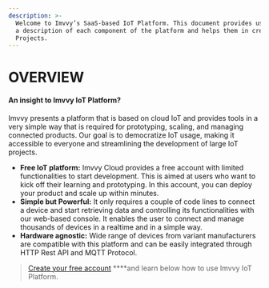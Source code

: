 ```yaml
---
description: >-
  Welcome to Imvvy’s SaaS-based IoT Platform. This document provides users with
  a description of each component of the platform and helps them in creating IoT
  Projects.
---
```


# OVERVIEW

#### An insight to Imvvy IoT Platform?

Imvvy presents a platform that is based on cloud IoT and provides tools in a very simple way that is required for prototyping, scaling, and managing connected products. Our goal is to democratize IoT usage, making it accessible to everyone and streamlining the development of large IoT projects.

* **Free IoT platform:** Imvvy Cloud provides a free account with limited functionalities to start development. This is aimed at users who want to kick off their learning and prototyping. In this account, you can deploy your product and scale up within minutes.
* **Simple but Powerful:** It only requires a couple of code lines to connect a device and start retrieving data and controlling its functionalities with our web-based console. It enables the user to connect and manage thousands of devices in a realtime and in a simple way.
* **Hardware agnostic:** Wide range of devices from variant manufacturers are compatible with this platform and can be easily integrated through HTTP Rest API and MQTT Protocol.



> [Create your free account](https://platform.imvvy.com/) ****and learn below how to use Imvvy IoT Platform.

